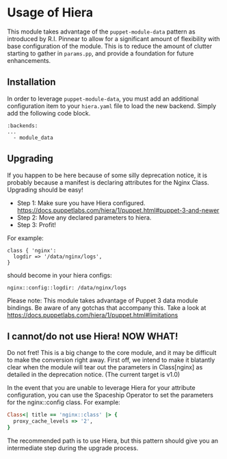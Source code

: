 # Usage of Hiera

This module takes advantage of the `puppet-module-data` pattern as introduced
by R.I. Pinnear to allow for a significant amount of flexibility with base
configuration of the module. This is to reduce the amount of clutter starting
to gather in `params.pp`, and provide a foundation for future enhancements.

## Installation

In order to leverage `puppet-module-data`, you must add an additional
configuration item to your `hiera.yaml` file to load the new backend. Simply
add the following code block.

```
:backends:
...
  - module_data
```

## Upgrading

If you happen to be here because of some silly deprecation notice, it is
probably because a manifest is declaring attributes for the Nginx Class.
Upgrading should be easy!

* Step 1: Make sure you have Hiera configured. https://docs.puppetlabs.com/hiera/1/puppet.html#puppet-3-and-newer
* Step 2: Move any declared parameters to hiera.
* Step 3: Profit!

For example:

```
class { 'nginx':
  logdir => '/data/nginx/logs',
}
```

should become in your hiera configs:

```
nginx::config::logdir: /data/nginx/logs
```

Please note: This module takes advantage of Puppet 3 data module bindings.
Be aware of any gotchas that accompany this. Take a look at https://docs.puppetlabs.com/hiera/1/puppet.html#limitations

## I cannot/do not use Hiera! NOW WHAT!

Do not fret! This is a big change to the core module, and it may be difficult
to make the conversion right away. First off, we intend to make it blatantly
clear when the module will tear out the parameters in Class[nginx] as
detailed in the deprecation notice. (The current target is v1.0)

In the event that you are unable to leverage Hiera for your attribute configuration, you can use the Spaceship Operator to set the parameters for the nginx::config class. For example:

```ruby
Class<| title == 'nginx::class' |> {
  proxy_cache_levels => '2',
}
```
The recommended path is to use Hiera, but this pattern should give you an intermediate step during the upgrade process.

